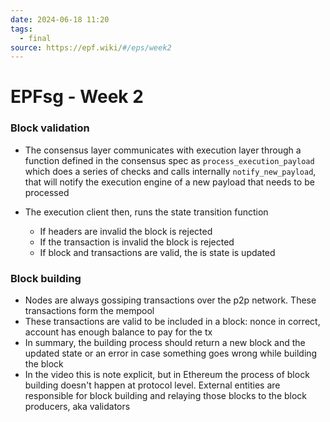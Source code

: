 ```yaml
---
date: 2024-06-18 11:20
tags:
  - final
source: https://epf.wiki/#/eps/week2
---
```

# EPFsg - Week 2

### Block validation
- The consensus layer communicates with execution layer through a function defined in the  consensus spec as `process_execution_payload` which does a series of checks and calls internally `notify_new_payload`, that will notify the execution engine of a new payload that needs to be processed 

- The execution client then, runs the state transition function
	- If headers are invalid the block is rejected
	- If the transaction is invalid the block is rejected
	- If block and transactions are valid, the is state is updated

### Block building
- Nodes are always gossiping transactions over the p2p network. These transactions form the mempool
- These transactions are valid to be included in a block: nonce in correct, account has enough balance to pay for the tx
- In summary, the building process should return a new block and the updated state or an error in case something goes wrong while building the block
- In the video this is note explicit, but in Ethereum the process of block building doesn't happen at protocol level. External entities are responsible for block building and relaying those blocks to the block producers, aka validators